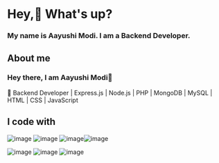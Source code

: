# Hey,👋 What's up?
### My name is Aayushi Modi. I am a Backend Developer.

## About me 
### Hey there, I am Aayushi Modi👋
🚀 Backend Developer | Express.js | Node.js | PHP | MongoDB | MySQL | HTML | CSS | JavaScript 


## I code with


![image](https://github.com/user-attachments/assets/6085988d-3d17-4b87-922b-a0f336368f4a)   ![image](https://github.com/user-attachments/assets/e07357e0-03b9-492d-9ced-847ee97e0851)  ![image](https://github.com/user-attachments/assets/213d3bde-f0e4-43b5-9c4c-b91884fa6931)![image](https://github.com/user-attachments/assets/57ce5aa0-f78d-4e49-9c05-f0cd33495da1)  

![image](https://github.com/user-attachments/assets/d9f7058a-64f5-490d-abac-18ce5b0d68ea) 
![image](https://github.com/user-attachments/assets/77815468-eff3-498c-a048-55f7312df8cb) ![image](https://github.com/user-attachments/assets/e4af53c4-a800-4699-89a9-47a65ac5ea01)








